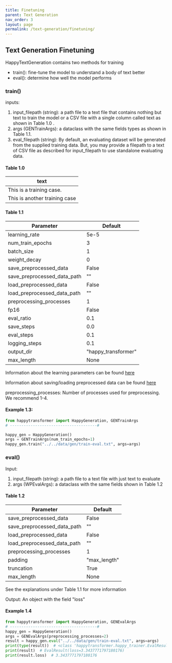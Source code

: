 ```yaml
---
title: Finetuning
parent: Text Generation
nav_order: 3
layout: page
permalink: /text-generation/finetuning/
---
```


## Text Generation Finetuning

HappyTextGeneration contains two methods for training 
- train(): fine-tune the model to understand a body of text better
- eval(): determine how well the model performs 

### train()

inputs: 
1. input_filepath (string): a path file to a text file that contains nothing but text to train the model or a CSV file with a single column called text as shown in Table 1.0 .
2. args (GENTrainArgs): a dataclass with the same fields types as shown in Table 1.1. 
3. eval_filepath (string): By default, an evaluating dataset will be generated from the supplied training data. But, you may provide a filepath to a text of CSV file as described for input_filepath to use standalone evaluating data. 

#### Table 1.0

| text                           |
|--------------------------------|
| This is a training case.       | 
| This is another training case  | 

#### Table 1.1

| Parameter                   | Default             |
|-----------------------------|---------------------|
| learning_rate               | 5e-5                |
| num_train_epochs            | 3                   |
| batch_size                  | 1                   |
| weight_decay                | 0                   |
| save_preprocessed_data      | False               |
| save_preprocessed_data_path | ""                  |
| load_preprocessed_data      | False               |
| load_preprocessed_data_path | ""                  |
| preprocessing_processes     | 1                   |
| fp16                        | False               |
| eval_ratio                  | 0.1                 |
| save_steps                  | 0.0                 |
| eval_steps                  | 0.1                 |
| logging_steps               | 0.1                 |
| output_dir                  | "happy_transformer" |
| max_length                  | None                |


Information about the learning parameters can be found [here](/learning-parameters/)

Information about saving/loading preprocessed data can be found [here](/save-load-data/)

preprocessing_processes: Number of processes used for preprocessing. We recommend 1-4. 


#### Example 1.3:
```python
from happytransformer import HappyGeneration, GENTrainArgs
# --------------------------------------#

happy_gen = HappyGeneration()
args = GENTrainArgs(num_train_epochs=1) 
happy_gen.train("../../data/gen/train-eval.txt", args=args)
```

### eval()
Input:
1. input_filepath (string): a path file to a text file with just text to evaluate  
2. args (WPEvalArgs): a dataclass with the same fields shown in Table  1.2

#### Table 1.2

| Parameter                     | Default      |
|-------------------------------|--------------|
| save_preprocessed_data        | False        |
| save_preprocessed_data_path   | ""           |
| load_preprocessed_data        | False        |
| load_preprocessed_data_path   | ""           |
| preprocessing_processes       | 1            |
| padding                       | "max_length" |
| truncation                    | True         |
| max_length                    | None         |

See the explanations under Table 1.1 for more information 



Output: An object with the field "loss"

#### Example 1.4
```python
from happytransformer import HappyGeneration, GENEvalArgs
# --------------------------------------#
happy_gen = HappyGeneration()  
args = GENEvalArgs(preprocessing_processes=2)
result = happy_gen.eval("../../data/gen/train-eval.txt", args=args)
print(type(result))  # <class 'happytransformer.happy_trainer.EvalResult'>
print(result)  # EvalResult(loss=3.3437771797180176)
print(result.loss)  # 3.3437771797180176

```
